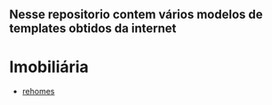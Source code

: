 ## Nesse repositorio contem vários modelos de templates obtidos da internet

# Imobiliária
  * [rehomes](https://gilromeu.github.io/templates/imobiliaria/rehomes/)
